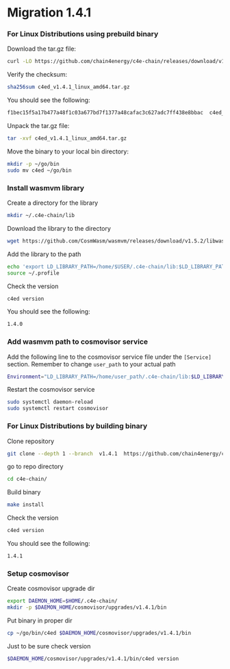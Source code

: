 <!--
order: 16
-->

# Migration 1.4.1
### For Linux Distributions using prebuild binary

Download the tar.gz file:

```bash
curl -LO https://github.com/chain4energy/c4e-chain/releases/download/v1.4.1/c4ed_v1.4.1_linux_amd64.tar.gz
```

Verify the checksum:

```bash
sha256sum c4ed_v1.4.1_linux_amd64.tar.gz
```

You should see the following:

```bash
f1bec15f5a17b477a48f1c03a677bd7f1377a48cafac3c627adc7ff438e8bbac  c4ed_v1.4.1_linux_amd64.tar.gz
```

Unpack the tar.gz file:

```bash
tar -xvf c4ed_v1.4.1_linux_amd64.tar.gz
```

Move the binary to your local bin directory:

```bash
mkdir -p ~/go/bin
sudo mv c4ed ~/go/bin
```

### Install wasmvm library

Create a directory for the library
```bash
mkdir ~/.c4e-chain/lib
```

Download the library to the directory
```bash
wget https://github.com/CosmWasm/wasmvm/releases/download/v1.5.2/libwasmvm.x86_64.so -P ~/.c4e-chain/lib
```

Add the library to the path
```bash
echo 'export LD_LIBRARY_PATH=/home/$USER/.c4e-chain/lib:$LD_LIBRARY_PATH' >> ~/.profile
source ~/.profile
```

Check the version
```bash
c4ed version
```

You should see the following:
```bash
1.4.0
```

### Add wasmvm path to cosmovisor service

Add the following line to the cosmovisor service file under the `[Service]` section.
Remember to change `user_path` to your actual path
```bash
Environment="LD_LIBRARY_PATH=/home/user_path/.c4e-chain/lib:$LD_LIBRARY_PATH"
```

Restart the cosmovisor service
```bash
sudo systemctl daemon-reload
sudo systemctl restart cosmovisor
```

### For Linux Distributions by building binary
Clone repository
```bash
git clone --depth 1 --branch  v1.4.1  https://github.com/chain4energy/c4e-chain.git
```
go to repo directory
```bash
cd c4e-chain/
```

Build binary
```bash
make install
```

Check the version
```bash
c4ed version
```

You should see the following:
```bash
1.4.1
```

### Setup cosmovisor

Create cosmovisor upgrade dir
```bash
export DAEMON_HOME=$HOME/.c4e-chain/
mkdir -p $DAEMON_HOME/cosmovisor/upgrades/v1.4.1/bin
```

Put binary in proper dir
```bash
cp ~/go/bin/c4ed $DAEMON_HOME/cosmovisor/upgrades/v1.4.1/bin
```

Just to be sure check version
```bash
$DAEMON_HOME/cosmovisor/upgrades/v1.4.1/bin/c4ed version
```
